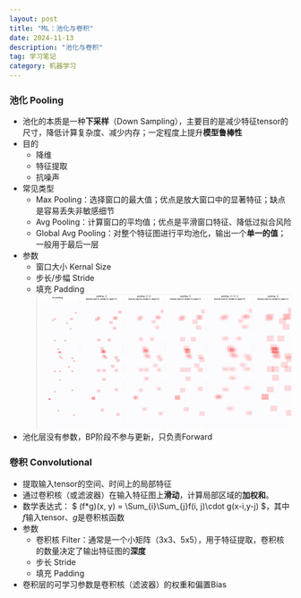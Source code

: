 ```yaml
---
layout: post
title: "ML：池化与卷积"
date: 2024-11-13
description: "池化与卷积"
tag: 学习笔记
category: 机器学习
---
```



### 池化 Pooling
+ 池化的本质是一种**下采样**（Down Sampling），主要目的是减少特征tensor的尺寸，降低计算复杂度、减少内存；一定程度上提升**模型鲁棒性**
+ 目的
    - 降维
    - 特征提取
    - 抗噪声
+ 常见类型
    - Max Pooling：选择窗口的最大值；优点是放大窗口中的显著特征；缺点是容易丢失非敏感细节
    - Avg Pooling：计算窗口的平均值；优点是平滑窗口特征、降低过拟合风险
    - Global Avg Pooling：对整个特征图进行平均池化，输出一个**单一的值**；一般用于最后一层
+ 参数
    - 窗口大小 Kernal Size
    - 步长/步幅 Stride
    - 填充 Padding
    ![Pooling层超参的影响](/images/posts/2024/11/1113_ml_pooling_hyperparameters.png)
+ 池化层没有参数，BP阶段不参与更新，只负责Forward


### 卷积 Convolutional
+ 提取输入tensor的空间、时间上的局部特征
+ 通过卷积核（或滤波器）在输入特征图上**滑动**，计算局部区域的**加权和**。
+ 数学表达式：  $ (f\*g)(x, y) = \Sum_{i}\Sum_{j}f(i, j)\cdot g(x-i,y-j) $，其中 $f$输入tensor、$g$是卷积核函数
+ 参数
    - 卷积核 Filter：通常是一个小矩阵（3x3、5x5），用于特征提取，卷积核的数量决定了输出特征图的**深度**
    - 步长 Stride
    - 填充 Padding
+ 卷积层的可学习参数是卷积核（滤波器）的权重和偏置Bias
